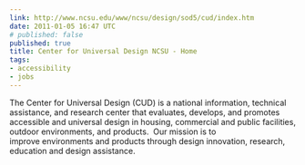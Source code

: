 ```yaml
---
link: http://www.ncsu.edu/www/ncsu/design/sod5/cud/index.htm
date: 2011-01-05 16:47 UTC
# published: false
published: true
title: Center for Universal Design NCSU - Home
tags:
- accessibility
- jobs
---
```


The Center for Universal Design (CUD) is a national information, technical assistance, and research center that evaluates, develops, and promotes accessible and universal design in housing, commercial and public facilities, outdoor environments, and products.  Our mission is to improve environments and products through design innovation, research, education and design assistance. 
